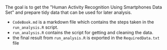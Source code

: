 The goal is to get the "Human Activity Recognition Using Smartphones Data Set" and prepare tidy data that can be used for later analysis.
- `CodeBook.md` is a markdown file which contains the steps taken in the `run_analysis.R` script.
- `run_analysis.R` contains the script for getting and cleaning the data.
- the final result from `run_analysis.R` is exported in the `RequiredData.txt` file
